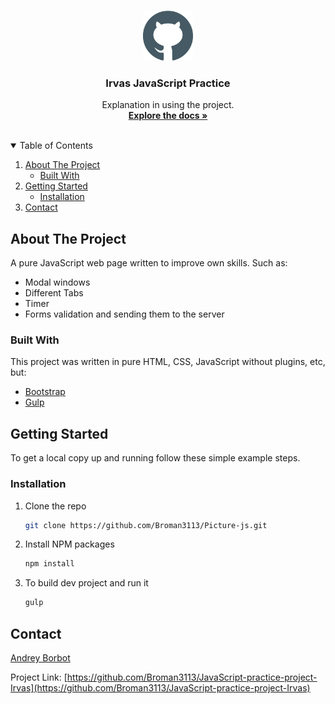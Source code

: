 <!-- PROJECT LOGO -->
<br />
<p align="center">
  <a href="https://github.com/Broman3113/Picture-js">
    <img src="/github.svg" alt="Logo" width="80" height="80">
  </a>

<h3 align="center">Irvas JavaScript Practice</h3>

  <p align="center">
    Explanation in using the project.
    <br />
    <a href="https://github.com/Broman3113/Picture-js"><strong>Explore the docs »</strong></a>
    <br />
    <br />
  </p>



<!-- TABLE OF CONTENTS -->
<details open="open">
  <summary>Table of Contents</summary>
  <ol>
    <li>
      <a href="#about-the-project">About The Project</a>
      <ul>
        <li><a href="#built-with">Built With</a></li>
      </ul>
    </li>
    <li>
      <a href="#getting-started">Getting Started</a>
      <ul>
        <li><a href="#installation">Installation</a></li>
      </ul>
    </li>
    <li><a href="#contact">Contact</a></li>
  </ol>
</details>



<!-- ABOUT THE PROJECT -->

## About The Project

A pure JavaScript web page written to improve own skills. 
Such as:

* Modal windows
* Different Tabs
* Timer
* Forms validation and sending them to the server

### Built With

This project was written in pure HTML, CSS, JavaScript without plugins, etc, but:

* [Bootstrap](https://getbootstrap.com)
* [Gulp](https://gulpjs.com)

<!-- GETTING STARTED -->

## Getting Started

To get a local copy up and running follow these simple example steps.

### Installation

1. Clone the repo
   ```sh
   git clone https://github.com/Broman3113/Picture-js.git
   ```
2. Install NPM packages
   ```sh
   npm install
   ```
3. To build dev project and run it
   ```sh
   gulp
   ```

## Contact

[Andrey Borbot](https://github.com/Broman3113)

Project Link: [https://github.com/Broman3113/JavaScript-practice-project-Irvas](https://github.com/Broman3113/JavaScript-practice-project-Irvas)

[product-screenshot]: src/assets/github.svg
